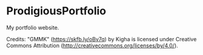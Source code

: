 # ProdigiousPortfolio
 My portfolio website.


Credits:
"GMMK" (https://skfb.ly/oBv7q) by Kigha is licensed under Creative Commons Attribution (http://creativecommons.org/licenses/by/4.0/).